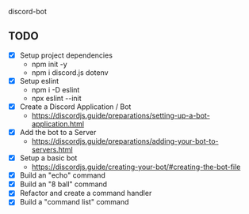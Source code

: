 discord-bot

## TODO

- [x] Setup project dependencies
  - npm init -y
  - npm i discord.js dotenv
- [x] Setup eslint
  - npm i -D eslint
  - npx eslint --init
- [x] Create a Discord Application / Bot
  - https://discordjs.guide/preparations/setting-up-a-bot-application.html
- [x] Add the bot to a Server
  - https://discordjs.guide/preparations/adding-your-bot-to-servers.html
- [x] Setup a basic bot
  - https://discordjs.guide/creating-your-bot/#creating-the-bot-file
- [x] Build an "echo" command
- [x] Build an "8 ball" command
- [x] Refactor and create a command handler
- [x] Build a "command list" command